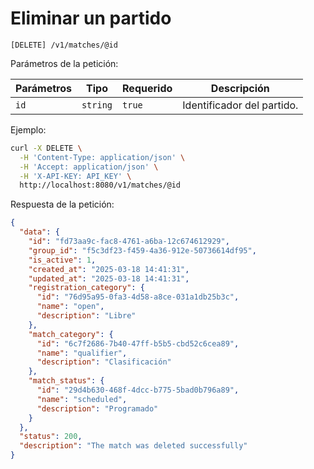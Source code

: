 # Eliminar un partido

```
[DELETE] /v1/matches/@id
```

Parámetros de la petición:

| Parámetros | Tipo | Requerido | Descripción |
| ---------- | ---- | --------- | ----------- |
| `id` | `string` | `true` | Identificador del partido. |

Ejemplo:

```bash
curl -X DELETE \
  -H 'Content-Type: application/json' \
  -H 'Accept: application/json' \
  -H 'X-API-KEY: API_KEY' \
  http://localhost:8080/v1/matches/@id
```

Respuesta de la petición:

```json
{
  "data": {
    "id": "fd73aa9c-fac8-4761-a6ba-12c674612929",
    "group_id": "f5c3df23-f459-4a36-912e-50736614df95",
    "is_active": 1,
    "created_at": "2025-03-18 14:41:31",
    "updated_at": "2025-03-18 14:41:31",
    "registration_category": {
      "id": "76d95a95-0fa3-4d58-a8ce-031a1db25b3c",
      "name": "open",
      "description": "Libre"
    },
    "match_category": {
      "id": "6c7f2686-7b40-47ff-b5b5-cbd52c6cea89",
      "name": "qualifier",
      "description": "Clasificación"
    },
    "match_status": {
      "id": "29d4b630-468f-4dcc-b775-5bad0b796a89",
      "name": "scheduled",
      "description": "Programado"
    }
  },
  "status": 200,
  "description": "The match was deleted successfully"
}
```
